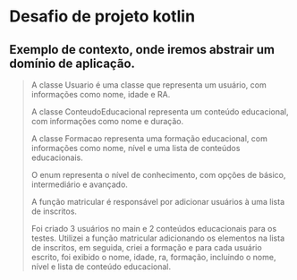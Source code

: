 # Desafio de projeto kotlin
## Exemplo de contexto, onde iremos abstrair um domínio de aplicação.

> A classe Usuario é uma classe que representa um usuário, com informações como nome, idade e RA. 
> 
> A classe ConteudoEducacional representa um conteúdo educacional, com informações como nome e duração. 
> 
> A classe Formacao representa uma formação educacional, com informações como nome, nível e uma lista de conteúdos educacionais.
> 
> O enum representa o nível de conhecimento, com opções de básico, intermediário e avançado.
> 
> A função matricular é responsável por adicionar usuários à uma lista de inscritos.
> 
> Foi criado 3 usuários no main e 2 conteúdos educacionais para os testes. Utilizei a função matricular adicionando os elementos na lista de inscritos, em seguida, criei a formação e para cada usuário escrito, foi exibido o nome, idade, ra, formação, incluindo o nome, nível e lista de conteúdo educacional.
